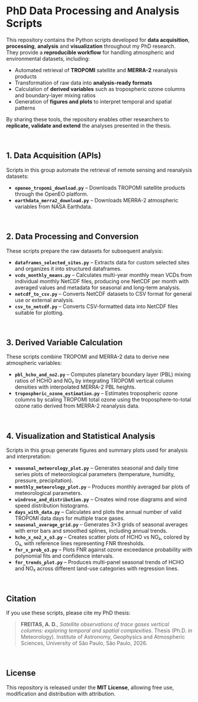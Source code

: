 # PhD Data Processing and Analysis Scripts

This repository contains the Python scripts developed for **data acquisition**, **processing**, **analysis** and **visualization** throughout my PhD research.  
They provide a **reproducible workflow** for handling atmospheric and environmental datasets, including:

- Automated retrieval of **TROPOMI** satellite and **MERRA-2** reanalysis products  
- Transformation of raw data into **analysis-ready formats**  
- Calculation of **derived variables** such as tropospheric ozone columns and boundary-layer mixing ratios  
- Generation of **figures and plots** to interpret temporal and spatial patterns  

By sharing these tools, the repository enables other researchers to **replicate, validate and extend** the analyses presented in the thesis.

<br>

## 1. Data Acquisition (APIs)

Scripts in this group automate the retrieval of remote sensing and reanalysis datasets:

- **`openeo_tropomi_download.py`** – Downloads TROPOMI satellite products through the OpenEO platform.  
- **`earthdata_merra2_download.py`** – Downloads MERRA-2 atmospheric variables from NASA Earthdata.

<br>

## 2. Data Processing and Conversion

These scripts prepare the raw datasets for subsequent analysis:

- **`dataframes_selected_sites.py`** – Extracts data for custom selected sites and organizes it into structured dataframes.  
- **`vcds_monthly_means.py`** – Calculates multi-year monthly mean VCDs from individual monthly NetCDF files, producing one NetCDF per month with averaged values and metadata for seasonal and long-term analysis.  
- **`netcdf_to_csv.py`** – Converts NetCDF datasets to CSV format for general use or external analysis.  
- **`csv_to_netcdf.py`** – Converts CSV-formatted data into NetCDF files suitable for plotting.

<br>

## 3. Derived Variable Calculation

These scripts combine TROPOMI and MERRA-2 data to derive new atmospheric variables:

- **`pbl_hcho_and_no2.py`** – Computes planetary boundary layer (PBL) mixing ratios of HCHO and NO₂ by integrating TROPOMI vertical column densities with interpolated MERRA-2 PBL heights.  
- **`tropospheric_ozone_estimation.py`** – Estimates tropospheric ozone columns by scaling TROPOMI total ozone using the troposphere-to-total ozone ratio derived from MERRA-2 reanalysis data.

<br>

## 4. Visualization and Statistical Analysis

Scripts in this group generate figures and summary plots used for analysis and interpretation:

- **`seasonal_meteorology_plot.py`** – Generates seasonal and daily time series plots of meteorological parameters (temperature, humidity, pressure, precipitation).  
- **`monthly_meteorology_plot.py`** – Produces monthly averaged bar plots of meteorological parameters.  
- **`windrose_and_distribution.py`** – Creates wind rose diagrams and wind speed distribution histograms.  
- **`days_with_data.py`** – Calculates and plots the annual number of valid TROPOMI data days for multiple trace gases.  
- **`seasonal_average_grid.py`** – Generates 3×3 grids of seasonal averages with error bars and smoothed splines, including annual trends.  
- **`hcho_x_no2_x_o3.py`** – Creates scatter plots of HCHO vs NO₂, colored by O₃, with reference lines representing FNR thresholds.  
- **`fnr_x_prob_o3.py`** – Plots FNR against ozone exceedance probability with polynomial fits and confidence intervals.  
- **`fnr_trends_plot.py`** – Produces multi-panel seasonal trends of HCHO and NO₂ across different land-use categories with regression lines.

<br>

## Citation

If you use these scripts, please cite my PhD thesis:
> **FREITAS, A. D.**, *Satellite observations of trace gases vertical columns: exploring temporal and spatial complexities*. Thesis (Ph.D. in Meteorology). Institute of Astronomy, Geophysics and Atmospheric Sciences, University of São Paulo, São Paulo, 2026.

<br>

## License

This repository is released under the **MIT License**, allowing free use, modification and distribution with attribution.


